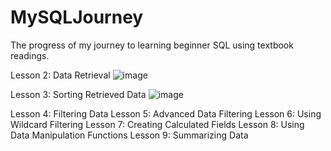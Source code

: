 # MySQLJourney
The progress of my journey to learning beginner SQL using textbook readings.

Lesson 2: Data Retrieval
![image](https://github.com/user-attachments/assets/cddc7813-8ad7-4c97-b0ad-6d141047e2e0)

Lesson 3: Sorting Retrieved Data
![image](https://github.com/user-attachments/assets/802618de-ae0c-4383-9d67-e29423dc9510)

Lesson 4: Filtering Data
Lesson 5: Advanced Data Filtering
Lesson 6: Using Wildcard Filtering
Lesson 7: Creating Calculated Fields
Lesson 8: Using Data Manipulation Functions
Lesson 9: Summarizing Data
